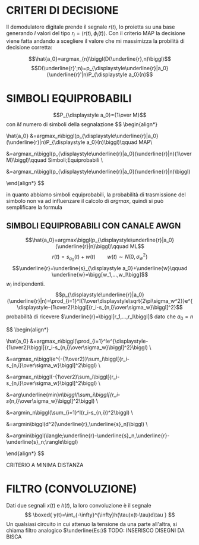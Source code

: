 # CRITERI DI DECISIONE
Il demodulatore digitale prende il segnale $r(t)$, lo proietta su una base generando $I$ valori del tipo $r_i=\langle r(t),\phi_i(t)\rangle$.
Con il criterio MAP la decisione viene fatta andando a scegliere il valore che mi massimizza la probilità di decisione corretta:

$$\hat{a_0}=argmax_{n}\biggl(D(\underline{r},n)\biggl)$$$$D(\underline{r}';n)=p_{\displaystyle\underline{r}|a_0}(\underline{r}'|n)P_{\displaystyle a_0}(n)$$

# SIMBOLI EQUIPROBABILI
$$P_{\displaystyle a_0}={1\over M}$$con $M$ numero di simboli della segnalazione
$$
\begin{align*}

\hat{a_0}
&=argmax_n\biggl(p_{\displaystyle\underline{r}|a_0}(\underline{r}|n)P_{\displaystyle a_0}(n)\biggl)\qquad MAP\\

&=argmax_n\biggl(p_{\displaystyle\underline{r}|a_0}(\underline{r}|n){1\over M}\biggl)\qquad Simboli\;Equiprobabili \\

&=argmax_n\biggl(p_{\displaystyle\underline{r}|a_0}(\underline{r}|n)\biggl)

\end{align*}
$$

in quanto abbiamo simboli equiprobabili, la probabilità di trasmissione del simbolo non va ad influenzare il calcolo di $argmax$, quindi si può semplificare la formula

## SIMBOLI EQUIPROBABILI CON CANALE AWGN
$$\hat{a_0}=argmax\biggl(p_{\displaystyle\underline{r}|a_0}(\underline{r}|n)\biggl)\qquad ML$$
$$r(t)=s_{\displaystyle a_0}(t)+w(t)\qquad w(t)\sim N(0,\sigma_w^2)$$
$$\underline{r}=\underline{s}_{\displaystyle a_0}+\underline{w}\qquad \underline{w}=\bigg[w_1,...,w_I\bigg]$$
$w_i$ indipendenti.
$$p_{\displaystyle\underline{r}|a_0}(\underline{r}|n)=\prod_{i=1}^I{1\over\displaystyle\sqrt{2\pi\sigma_w^2}}e^{\displaystyle-{1\over2}\biggl[{r_i-s_{n,i}\over\sigma_w}\biggl]^2}$$
probabilità di ricevere $\underline{r}=\biggl[r_1,...,r_I\biggl]$ dato che $a_0=n$

$$
\begin{align*}

\hat{a_0}
&=argmax_n\biggl(\prod_{i=1}^Ie^{\displaystyle-{1\over2}\biggl[{r_i-s_{n,i}\over\sigma_w}\biggl]^2}\biggl) \\

&=argmax_n\biggl(e^{-{1\over2}}\sum_i\biggl[{r_i-s_{n,i}\over\sigma_w}\biggl]^2\biggl) \\

&=argmax_n\biggl(-{1\over2}\sum_i\biggl[{r_i-s_{n,i}\over\sigma_w}\biggl]^2\biggl) \\

&=arg\underline{min}_n\biggl(\sum_i\biggl[{r_i-s_{n,i}\over\sigma_w}\biggl]^2\biggl) \\

&=argmin_n\biggl(\sum_{i=1}^I(r_i-s_{n,i})^2\biggl) \\

&=argmin\biggl(d^2(\underline{r},\underline{s}_n)\biggl) \\

&=argmin\biggl(\langle\;\underline{r}-\underline{s}_n,\underline{r}-\underline{s}_n\;\rangle\biggl)

\end{align*}
$$

CRITERIO A MINIMA DISTANZA

# FILTRO (CONVOLUZIONE)
Dati due segnali $x(t)$ e $h(t)$, la loro convoluzione è il segnale
$$
\boxed{
	y(t)=\int_{-\infty}^{\infty}h(\tau)x(t-\tau)d\tau
}
$$
Un qualsiasi circuito in cui attenuo la tensione da una parte all'altra, si chiama filtro analogico
$\underline{Es:}$
TODO: INSERISCO DISEGNI DA BISCA